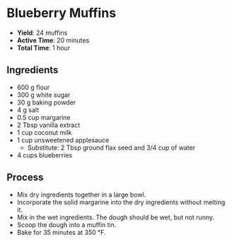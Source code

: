 Blueberry Muffins
=================

* **Yield**: 24 muffins
* **Active Time**: 20 minutes
* **Total Time**: 1 hour

## Ingredients

* 600 g flour
* 300 g white sugar
* 30 g baking powder
* 4 g salt
* 0.5 cup margarine
* 2 Tbsp vanilla extract
* 1 cup coconut milk
* 1 cup unsweetened applesauce
    - Substitute: 2 Tbsp ground flax seed and 3/4 cup of water
* 4 cups blueberries

## Process

* Mix dry ingredients together in a large bowl.
* Incorporate the solid margarine into the dry ingredients without melting it.
* Mix in the wet ingredients. The dough should be wet, but not runny.
* Scoop the dough into a muffin tin.
* Bake for 35 minutes at 350 °F.
